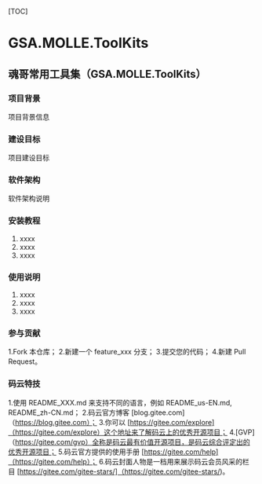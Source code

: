 [TOC]

# GSA.MOLLE.ToolKits

## 魂哥常用工具集（GSA.MOLLE.ToolKits）


### 项目背景
项目背景信息


### 建设目标
项目建设目标


### 软件架构
软件架构说明


### 安装教程

1.  xxxx
2.  xxxx
3.  xxxx


### 使用说明

1.  xxxx
2.  xxxx
3.  xxxx


### 参与贡献

1.Fork 本仓库；
2.新建一个 feature_xxx 分支；
3.提交您的代码；
4.新建 Pull Request。


### 码云特技

1.使用 README_XXX.md 来支持不同的语言，例如 README_us-EN.md, README_zh-CN.md；
2.码云官方博客 [blog.gitee.com]（https://blog.gitee.com）；
3.你可以 [https://gitee.com/explore]（https://gitee.com/explore）这个地址来了解码云上的优秀开源项目；
4.[GVP]（https://gitee.com/gvp）全称是码云最有价值开源项目，是码云综合评定出的优秀开源项目；
5.码云官方提供的使用手册 [https://gitee.com/help]（https://gitee.com/help）；
6.码云封面人物是一档用来展示码云会员风采的栏目 [https://gitee.com/gitee-stars/]（https://gitee.com/gitee-stars/)。
